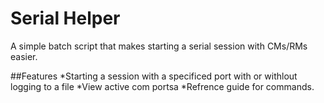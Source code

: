 # Serial Helper
A simple batch script that makes starting a serial session with CMs/RMs easier.

##Features
\*Starting a session with a specificed port with or withlout logging to a file
\*View active com portsa
\*Refrence guide for commands.
